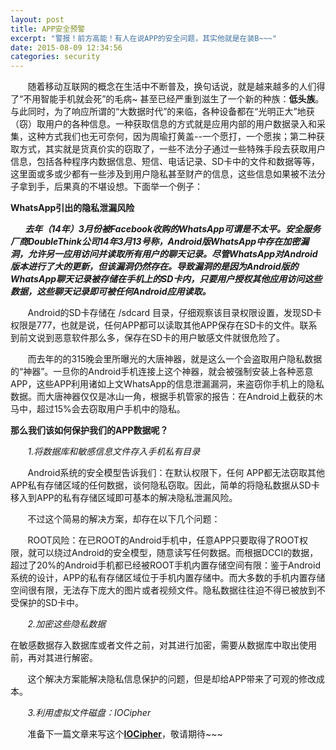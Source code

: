 ```yaml
---
layout: post
title: APP安全预警
excerpt: "警报！前方高能！有人在说APP的安全问题，其实他就是在装B~~~"
date: 2015-08-09 12:34:56
categories: security
---
```


&nbsp;&nbsp;&nbsp;&nbsp;&nbsp;&nbsp;&nbsp;随着移动互联网的概念在生活中不断普及，换句话说，就是越来越多的人们得了“不用智能手机就会死”的毛病~ 甚至已经严重到滋生了一个新的种族：**低头族**。与此同时，为了响应所谓的“大数据时代”的来临，各种设备都在“光明正大”地获（窃）取用户的各种信息。一种获取信息的方式就是应用内部的用户数据录入和采集，这种方式我们也无可奈何，因为周瑜打黄盖--一个愿打，一个愿挨；第二种获取方式，其实就是货真价实的窃取了，一些不法分子通过一些特殊手段去获取用户信息，包括各种程序内数据信息、短信、电话记录、SD卡中的文件和数据等等，这里面或多或少都有一些涉及到用户隐私甚至财产的信息，这些信息如果被不法分子拿到手，后果真的不堪设想。下面举一个例子：

**WhatsApp引出的隐私泄漏风险**

***&nbsp;&nbsp;&nbsp;&nbsp;&nbsp;&nbsp;&nbsp;去年（14年）3月份被Facebook收购的WhatsApp可谓是不太平。安全服务厂商DoubleThink公司14年3月13号称，Android版WhatsApp中存在加密漏洞，允许另一应用访问并读取所有用户的聊天记录。尽管WhatsApp对Android版本进行了大的更新，但该漏洞仍然存在。导致漏洞的是因为Android版的WhatsApp聊天记录被存储在手机上的SD卡内，只要用户授权其他应用访问这些数据，这些聊天记录即可被任何Android应用读取。***

		

&nbsp;&nbsp;&nbsp;&nbsp;&nbsp;&nbsp;&nbsp;Android的SD卡存储在 /sdcard 目录，仔细观察该目录权限设置，发现SD卡权限是777，也就是说，任何APP都可以读取其他APP保存在SD卡的文件。联系到前文说到恶意软件那么多，保存在SD卡的用户敏感文件就很危险了。

&nbsp;&nbsp;&nbsp;&nbsp;&nbsp;&nbsp;&nbsp;而去年的的315晚会里所曝光的大唐神器，就是这么一个会盗取用户隐私数据的“神器”。一旦你的Android手机连接上这个神器，就会被强制安装上各种恶意APP，这些APP利用诸如上文WhatsApp的信息泄漏漏洞，来盗窃你手机上的隐私数据。而大唐神器仅仅是冰山一角，根据手机管家的报告：在Android上截获的木马中，超过15%会去窃取用户手机中的隐私。

**那么我们该如何保护我们的APP数据呢？**

&nbsp;&nbsp;&nbsp;&nbsp;&nbsp;&nbsp;&nbsp;*1.将数据库和敏感信息文件存入手机私有目录*


&nbsp;&nbsp;&nbsp;&nbsp;&nbsp;&nbsp;&nbsp;Android系统的安全模型告诉我们：在默认权限下，任何 APP都无法窃取其他APP私有存储区域的任何数据，谈何隐私窃取。因此，简单的将隐私数据从SD卡移入到APP的私有存储区域即可基本的解决隐私泄漏风险。

&nbsp;&nbsp;&nbsp;&nbsp;&nbsp;&nbsp;&nbsp;不过这个简易的解决方案，却存在以下几个问题：

&nbsp;&nbsp;&nbsp;&nbsp;&nbsp;&nbsp;&nbsp;ROOT风险：在已ROOT的Android手机中，任意APP只要取得了ROOT权限，就可以绕过Android的安全模型，随意读写任何数据。而根据DCCI的数据，超过了20%的Android手机都已经被ROOT手机内置存储空间有限：鉴于Android系统的设计，APP的私有存储区域位于手机内置存储中。而大多数的手机内置存储空间很有限，无法存下庞大的图片或者视频文件。隐私数据往往迫不得已被放到不受保护的SD卡中。

&nbsp;&nbsp;&nbsp;&nbsp;&nbsp;&nbsp;&nbsp;*2.加密这些隐私数据*

在敏感数据存入数据库或者文件之前，对其进行加密，需要从数据库中取出使用前，再对其进行解密。

&nbsp;&nbsp;&nbsp;&nbsp;&nbsp;&nbsp;&nbsp;这个解决方案能解决隐私信息保护的问题，但是却给APP带来了可观的修改成本。

&nbsp;&nbsp;&nbsp;&nbsp;&nbsp;&nbsp;&nbsp;*3.利用虚拟文件磁盘：IOCipher*

&nbsp;&nbsp;&nbsp;&nbsp;&nbsp;&nbsp;&nbsp;准备下一篇文章来写这个[**IOCipher**](https://guardianproject.info/code/iocipher/)，敬请期待~~~

 
